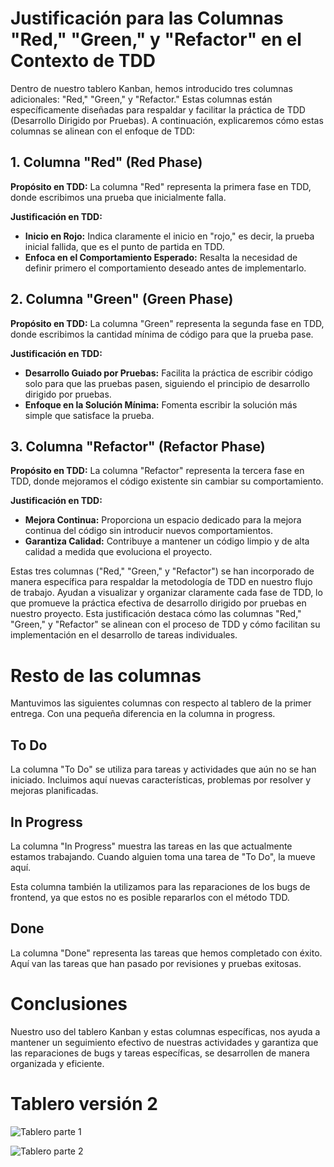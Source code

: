 # Justificación para las Columnas "Red," "Green," y "Refactor" en el Contexto de TDD

Dentro de nuestro tablero Kanban, hemos introducido tres columnas adicionales: "Red," "Green," y "Refactor." Estas columnas están específicamente diseñadas para respaldar y facilitar la práctica de TDD (Desarrollo Dirigido por Pruebas). A continuación, explicaremos cómo estas columnas se alinean con el enfoque de TDD:

## 1. Columna "Red" (Red Phase)

**Propósito en TDD:** La columna "Red" representa la primera fase en TDD, donde escribimos una prueba que inicialmente falla.

**Justificación en TDD:**
- **Inicio en Rojo:** Indica claramente el inicio en "rojo," es decir, la prueba inicial fallida, que es el punto de partida en TDD.
- **Enfoca en el Comportamiento Esperado:** Resalta la necesidad de definir primero el comportamiento deseado antes de implementarlo.

## 2. Columna "Green" (Green Phase)

**Propósito en TDD:** La columna "Green" representa la segunda fase en TDD, donde escribimos la cantidad mínima de código para que la prueba pase.

**Justificación en TDD:**
- **Desarrollo Guiado por Pruebas:** Facilita la práctica de escribir código solo para que las pruebas pasen, siguiendo el principio de desarrollo dirigido por pruebas.
- **Enfoque en la Solución Mínima:** Fomenta escribir la solución más simple que satisface la prueba.

## 3. Columna "Refactor" (Refactor Phase)

**Propósito en TDD:** La columna "Refactor" representa la tercera fase en TDD, donde mejoramos el código existente sin cambiar su comportamiento.

**Justificación en TDD:**
- **Mejora Continua:** Proporciona un espacio dedicado para la mejora continua del código sin introducir nuevos comportamientos.
- **Garantiza Calidad:** Contribuye a mantener un código limpio y de alta calidad a medida que evoluciona el proyecto.

Estas tres columnas ("Red," "Green," y "Refactor") se han incorporado de manera específica para respaldar la metodología de TDD en nuestro flujo de trabajo. Ayudan a visualizar y organizar claramente cada fase de TDD, lo que promueve la práctica efectiva de desarrollo dirigido por pruebas en nuestro proyecto.
Esta justificación destaca cómo las columnas "Red," "Green," y "Refactor" se alinean con el proceso de TDD y cómo facilitan su implementación en el desarrollo de tareas individuales.

# Resto de las columnas

Mantuvimos las siguientes columnas con respecto al tablero de la primer entrega. Con una pequeña diferencia en la columna in progress.

## To Do
La columna "To Do" se utiliza para tareas y actividades que aún no se han iniciado. Incluimos aquí nuevas características, problemas por resolver y mejoras planificadas.

## In Progress
La columna "In Progress" muestra las tareas en las que actualmente estamos trabajando. Cuando alguien toma una tarea de "To Do", la mueve aquí.

Esta columna también la utilizamos para las reparaciones de los bugs de frontend, ya que estos no es posible repararlos con el método TDD.


## Done
La columna "Done" representa las tareas que hemos completado con éxito. Aquí van las tareas que han pasado por revisiones y pruebas exitosas.


# Conclusiones

Nuestro uso del tablero Kanban y estas columnas específicas, nos ayuda a mantener un seguimiento efectivo de nuestras actividades y garantiza que las reparaciones de bugs y tareas específicas, se desarrollen de manera organizada y eficiente.

# Tablero versión 2

![Tablero parte 1](https://i.imgur.com/4pKGu0r.png)

![Tablero parte 2](https://i.imgur.com/x4FeITN.png)